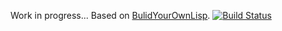 Work in progress...
Based on [BulidYourOwnLisp](http://www.buildyourownlisp.com/).
[![Build Status](https://travis-ci.org/jacekm-git/JmLisp.svg)](https://travis-ci.org/jacekm-git/JmLisp)